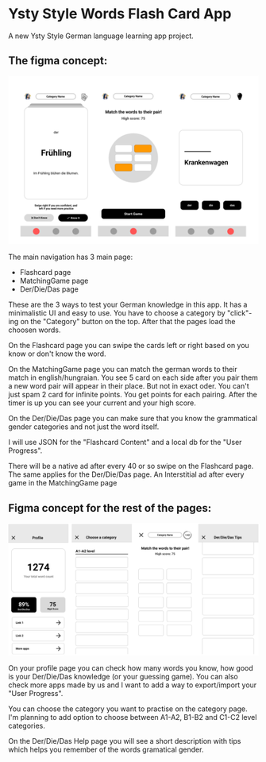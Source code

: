 # Ysty Style Words Flash Card App

A new Ysty Style German language learning app project.

## The figma concept:
<p align="center">
<img src="/screenshots/figmaUI.png"/>
</p>

The main navigation has 3 main page:
- Flashcard page
- MatchingGame page
- Der/Die/Das page

These are the 3 ways to test your German knowledge in this app. It has a minimalistic UI and easy to use. You have to choose a category by "click"-ing on the "Category" button on the top. After that the pages load the choosen words.

On the Flashcard page you can swipe the cards left or right based on you know or don't know the word.

On the MatchingGame page you can match the german words to their match in english/hungraian. You see 5 card on each side after you pair them a new word pair will appear in their place. But not in exact oder. You can't just spam 2 card for infinite points. You get points for each pairing. After the timer is up you can see your current and your high score.

On the Der/Die/Das page you can make sure that you know the grammatical gender categories and not just the word itself.

I will use JSON for the "Flashcard Content" and a local db for the "User Progress".

There will be a native ad after every 40 or so swipe on the Flashcard page. The same applies for the Der/Die/Das page. An Interstitial ad after every game in the MatchingGame page 

## Figma concept for the rest of the pages:
<p align="center">
<img src="/screenshots/figmaUI2.png"/>
</p>

On your profile page you can check how many words you know, how good is your Der/Die/Das knowledge (or your guessing game). You can also check more apps made by us and I want to add a way to export/import your "User Progress".

You can choose the category you want to practise on the category page. I'm planning to add option to choose between A1-A2, B1-B2 and C1-C2 level categories. 

On the Der/Die/Das Help page you will see a short description with tips which helps you remember of the words gramatical gender. 
